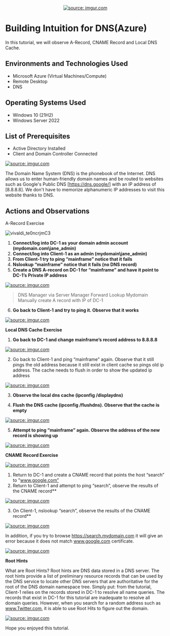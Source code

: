 <p align="center">
<a href="https://imgur.com/eULrHiA"><img src="https://i.imgur.com/eULrHiA.png" title="source: imgur.com" /></a>
</p>

<h1>Building Intuition for DNS(Azure)</h1>
In this tutorial, we will observe A-Record, CNAME Record and Local DNS Cache.<br />


<h2>Environments and Technologies Used</h2>

- Microsoft Azure (Virtual Machines/Compute)
- Remote Desktop
- DNS

<h2>Operating Systems Used </h2>

- Windows 10 (21H2)
- Windows Server 2022

<h2>List of Prerequisites</h2>

- Active Directory Installed
- Client and Domain Controller Connected

<a href="https://imgur.com/t80i1HB"><img src="https://i.imgur.com/t80i1HB.png" title="source: imgur.com" /></a>

The Domain Name System (DNS) is the phonebook of the Internet. DNS allows us to enter human-friendly domain names and be routed to websites such as Google's Public DNS  [https://dns.google/] with an IP address of [8.8.8.8]. We don't have to memorize alphanumeric IP addresses to visit this website thanks to DNS.

<h2>Actions and Observations</h2>
<p>A-Record Exercise</p>

![vivaldi_te0ncrjmC3](https://user-images.githubusercontent.com/109401839/213228476-10566ab6-eff5-467e-a836-76b21cc14b09.png)

1. **Connect/log into DC-1 as your domain admin account (mydomain.com\jane_admin)**
2. **Connect/log into Client-1 as an admin (mydomain\jane_admin)**
3. **From Client-1 try to ping “mainframe” notice that it fails**
4. **Nslookup “mainframe” notice that it fails (no DNS record)**
5. **Create a DNS A-record on DC-1 for “mainframe” and have it point to DC-1’s Private IP address**


<a href="https://imgur.com/vNTP30P"><img src="https://i.imgur.com/vNTP30P.png" title="source: imgur.com" /></a>


> DNS Manager via Server Manager
> Forward Lookup
> Mydomain
> Manually create A record with IP of DC-1
6. **Go back to Client-1 and try to ping it. Observe that it works**

<a href="https://imgur.com/poXy43P"><img src="https://i.imgur.com/poXy43P.png" title="source: imgur.com" /></a>

**Local DNS Cache Exercise**

1. **Go back to DC-1 and change mainframe’s record address to 8.8.8.8**

<a href="https://imgur.com/sBNbona"><img src="https://i.imgur.com/sBNbona.png" title="source: imgur.com" /></a>

2. Go back to Client-1 and ping “mainframe” again. Observe that it still pings the old address because it still exist in client cache so pings old ip address. The cache needs to flush in order to show the updated ip address

<a href="https://imgur.com/MZBZ92R"><img src="https://i.imgur.com/MZBZ92R.png" title="source: imgur.com" /></a>

3. **Observe the local dns cache (ipconfig /displaydns)**

4. **Flush the DNS cache (ipconfig /flushdns). Observe that the cache is empty**

<a href="https://imgur.com/JrmpB30"><img src="https://i.imgur.com/JrmpB30.png" title="source: imgur.com" /></a>

5. **Attempt to ping “mainframe” again. Observe the address of the new record is showing up**

<a href="https://imgur.com/ErLkQpp"><img src="https://i.imgur.com/ErLkQpp.png" title="source: imgur.com" /></a>

**CNAME Record Exercise**

<a href="https://imgur.com/NrIw2D8"><img src="https://i.imgur.com/NrIw2D8.png" title="source: imgur.com" /></a>

1. Return to DC-1 and create a CNAME record that points the host “search” to "www.google.com”
2. Return to Client-1 and attempt to ping “search”, observe the results of the CNAME record**

<a href="https://imgur.com/WeHRldq"><img src="https://i.imgur.com/WeHRldq.png" title="source: imgur.com" /></a>

3. On Client-1, nslookup “search”, observe the results of the CNAME record**

<a href="https://imgur.com/2m5vOsJ"><img src="https://i.imgur.com/2m5vOsJ.png" title="source: imgur.com" /></a>

In addition, if you try to browse https://search.mydomain.com it will give an error because it does not match www.google.com certificate.

<a href="https://imgur.com/AMOQV4D"><img src="https://i.imgur.com/AMOQV4D.png" title="source: imgur.com" /></a>

**Root Hints**

What are Root Hints? Root hints are DNS data stored in a DNS server. The root hints provide a list of preliminary resource records that can be used by the DNS service to locate other DNS servers that are authoritative for the root of the DNS domain namespace tree. 
Simply put: from the tutorial, Client-1 relies on the records stored in DC-1 to resolve all name queries. The records that exist in DC-1 for this tutorial are inadequate to resolve all domain queries. However, when you search for a random address such as www.Twitter.com, it is able to use Root Hits to figure out the domain.

<a href="https://imgur.com/jSZVxL9"><img src="https://i.imgur.com/jSZVxL9.png" title="source: imgur.com" /></a>

Hope you enjoyed this tutorial.

